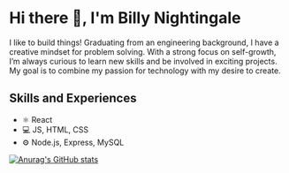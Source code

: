 # Hi there 👋, I'm Billy Nightingale
I like to build things! Graduating from an engineering background, I have a creative mindset for problem solving. With a strong focus on self-growth, I’m always curious to learn new skills and be involved in exciting projects. My goal is to combine my passion for technology with my desire to create.

## Skills and Experiences
* ⚛️ React 
* 💻 JS, HTML, CSS
* ⚙️ Node.js, Express, MySQL


[![Anurag's GitHub stats](https://github-readme-stats.vercel.app/api?username=Billy-Night)](https://github.com/anuraghazra/github-readme-stats)
